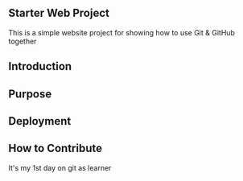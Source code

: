 ## Starter Web Project
This is a simple website project for showing how  to use Git & GitHub together

## Introduction


## Purpose


## Deployment


## How to Contribute

It's my 1st day on git as learner
